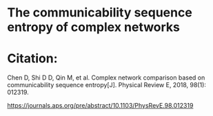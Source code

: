 # The communicability sequence entropy of complex networks

# Citation:

Chen D, Shi D D, Qin M, et al. Complex network comparison based on communicability sequence entropy[J]. Physical Review E, 2018, 98(1): 012319.

https://journals.aps.org/pre/abstract/10.1103/PhysRevE.98.012319
